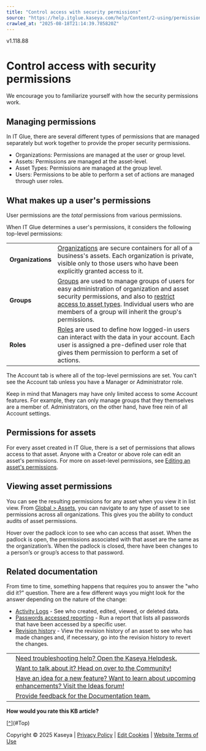 ```yaml
---
title: "Control access with security permissions"
source: "https://help.itglue.kaseya.com/help/Content/2-using/permissions/control-access-with-security-permissions.html"
crawled_at: "2025-08-18T21:14:39.785820Z"
---
```


v1.118.88

# Control access with security permissions

We encourage you to familiarize yourself with how the security permissions work.

## Managing permissions

In IT Glue, there are several different types of permissions that are managed separately but work together to provide the proper security permissions.

* Organizations: Permissions are managed at the user or group level.
* Assets: Permissions are managed at the asset-level.
* Asset Types: Permissions are managed at the group level.
* Users: Permissions to be able to perform a set of actions are managed through user roles.

## What makes up a user's permissions

User permissions are the *total* permissions from various permissions.

When IT Glue determines a user's permissions, it considers the following top-level permissions:

|  |  |
| --- | --- |
| **Organizations** | [Organizations](../organizations/about-organizations.html) are secure containers for all of a business's assets. Each organization is private, visible only to those users who have been explicitly granted access to it. |
| **Groups** | [Groups](../../1-admin/users-and-groups/adding-and-removing-users.html) are used to manage groups of users for easy administration of organization and asset security permissions, and also to [restrict access to asset types](about-permissions-for-asset-types.html). Individual users who are members of a group will inherit the group's permissions. |
| **Roles** | [Roles](about-roles-and-permissions.html) are used to define how logged-in users can interact with the data in your account. Each user is assigned a pre-defined user role that gives them permission to perform a set of actions. |

The Account tab is where all of the top-level permissions are set. You can't see the Account tab unless you have a Manager or Administrator role.

Keep in mind that Managers may have only limited access to some Account features. For example, they can only manage groups that they themselves are a member of. Administrators, on the other hand, have free rein of all Account settings.

## Permissions for assets

For every asset created in IT Glue, there is a set of permissions that allows access to that asset. Anyone with a Creator or above role can edit an asset's permissions. For more on asset-level permissions, see [Editing an asset's permissions](edit-an-asset-s-permissions.html).

## Viewing asset permissions

You can see the resulting permissions for any asset when you view it in list view. From [Global > Assets](../get-to-know-it-glue/view-global-lists.html), you can navigate to any type of asset to see permissions across all organizations. This gives you the ability to conduct audits of asset permissions.

Hover over the padlock icon to see who can access that asset. When the padlock is open, the permissions associated with that asset are the same as the organization’s. When the padlock is closed, there have been changes to a person’s or group’s access to that password.

## Related documentation

From time to time, something happens that requires you to answer the "who did it?" question. There are a few different ways you might look for the answer depending on the nature of the change:

* [Activity Logs](../../1-admin/account-administration/activity-logs.html) - See who created, edited, viewed, or deleted data.
* [Passwords accessed reporting](../../1-admin/engagement-and-reporting/viewing-the-at-risk-password-report.html) - Run a report that lists all passwords that have been accessed by a specific user.
* [Revision history](../get-to-know-it-glue/revisions-to-core-and-flexible-assets.html) - View the revision history of an asset to see who has made changes and, if necessary, go into the revision history to revert the changes.

|  |  |
| --- | --- |
|  | [Need troubleshooting help? Open the Kaseya Helpdesk.](https://helpdesk.kaseya.com/) |
|  | [Want to talk about it? Head on over to the Community!](https://community.kaseya.com/it-operations) |
|  | [Have an idea for a new feature? Want to learn about upcoming enhancements? Visit the Ideas forum!](https://community.kaseya.com/ideas/categories/ITGlue-ideas-portal) |
|  | [Provide feedback for the Documentation team.](javascript:(function()%7BSendLinkByMail()%3B%7D)()%3B) |

**How would you rate this KB article?**

[[^](#Top)](#Top)

Copyright © 2025 Kaseya | [Privacy Policy](https://www.kaseya.com/legal/kaseya-privacy-statement/) | [Edit Cookies](#) | [Website Terms of Use](https://www.kaseya.com/legal/website-terms-of-use/)
